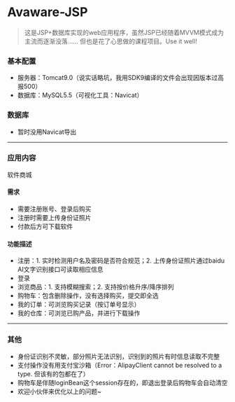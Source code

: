 # Avaware-JSP
>这是JSP+数据库实现的web应用程序，虽然JSP已经随着MVVM模式成为主流而逐渐没落……
但也是花了心思做的课程项目。Use it well!
### 基本配置
+ 服务器：Tomcat9.0（说实话略坑，我用SDK9编译的文件会出现因版本过高报500）
+ 数据库：MySQL5.5（可视化工具：Navicat）
### 数据库
+ 暂时没用Navicat导出
---
### 应用内容
软件商城
#### 需求
+ 需要注册账号、登录后购买
+ 注册时需要上传身份证照片
+ 付款后方可下载软件
#### 功能描述
+ 注册：1. 实时检测用户名及密码是否符合规范；2. 上传身份证照片通过baidu AI文字识别接口可读取相应信息
+ 登录
+ 浏览商品：1. 支持模糊搜索；2. 支持按价格升序/降序排列
+ 购物车：包含删除操作，没有选择购买，提交即全选
+ 我的订单：可浏览购买记录（按订单号显示）
+ 我的仓库：可浏览已购产品，并进行下载操作
---
### 其他
+ 身份证识别不灵敏，部分照片无法识别，识别到的照片有时信息读取不完整
+ 支付操作没有用支付宝沙箱（Error：AlipayClient cannot be resolved to a type. 但该有的包都在了）
+ 购物车是伴随loginBean这个session存在的，即退出登录后购物车会自动清空
+ 欢迎小伙伴来优化以上的问题~
